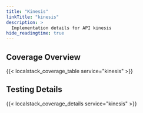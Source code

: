 ```yaml
---
title: "Kinesis"
linkTitle: "kinesis"
description: >
  Implementation details for API kinesis
hide_readingtime: true
---
```


## Coverage Overview
{{< localstack_coverage_table service="kinesis" >}}

## Testing Details
{{< localstack_coverage_details service="kinesis" >}}
